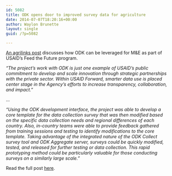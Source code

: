 ```yaml
---
id: 5082
title: ODK opens door to improved survey data for agriculture
date: 2014-07-07T18:20:16+00:00
author: Waylon Brunette
layout: single
guid: /?p=5082

---
```

[An agrilinks post](http://agrilinks.org/blog/partnership-open-source-technology-opens-door-improved-survey-data) discusses how ODK can be leveraged for M&E as part of USAID&#8217;s Feed the Future program. 

_&#8220;The project’s work with ODK is just one example of USAID’s public commitment to develop and scale innovation through strategic partnerships with the private sector. Within USAID Forward, smarter data use is placed center stage in the Agency’s efforts to increase transparency, collaboration, and impact.&#8221;_

&#8230;

_&#8220;Using the ODK development interface, the project was able to develop a core template for the data collection survey that was then modified based on the specific data collection needs and regional differences of each country. Also, in-country teams were able to provide feedback gathered from training sessions and testing to identify modifications to the core template. Taking advantage of the integrated nature of the ODK Collect survey tool and ODK Aggregate server, surveys could be quickly modified, tested, and released for further testing or data collection. This rapid prototyping method could be particularly valuable for those conducting surveys on a similarly large scale.&#8221;_

Read the full post [here](http://agrilinks.org/blog/partnership-open-source-technology-opens-door-improved-survey-data).
